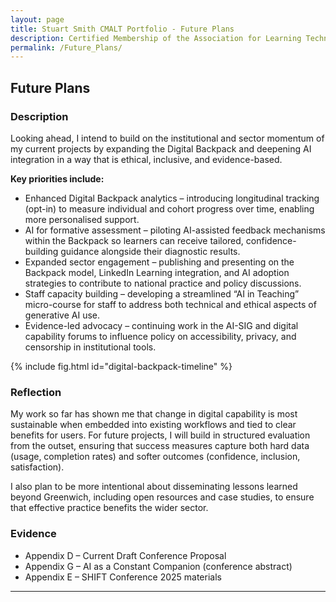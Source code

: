 ```yaml
---
layout: page
title: Stuart Smith CMALT Portfolio - Future Plans
description: Certified Membership of the Association for Learning Technology (CMALT) portfolio of Stuart Smith, MSc, BA (Hons).
permalink: /Future_Plans/
---
```


## Future Plans

### Description

Looking ahead, I intend to build on the institutional and sector momentum of my current projects by expanding the Digital Backpack and deepening AI integration in a way that is ethical, inclusive, and evidence-based.

**Key priorities include:**

- Enhanced Digital Backpack analytics – introducing longitudinal tracking (opt-in) to measure individual and cohort progress over time, enabling more personalised support.
- AI for formative assessment – piloting AI-assisted feedback mechanisms within the Backpack so learners can receive tailored, confidence-building guidance alongside their diagnostic results.
- Expanded sector engagement – publishing and presenting on the Backpack model, LinkedIn Learning integration, and AI adoption strategies to contribute to national practice and policy discussions.
- Staff capacity building – developing a streamlined “AI in Teaching” micro-course for staff to address both technical and ethical aspects of generative AI use.
- Evidence-led advocacy – continuing work in the AI-SIG and digital capability forums to influence policy on accessibility, privacy, and censorship in institutional tools.

{% include fig.html id="digital-backpack-timeline" %}

### Reflection

My work so far has shown me that change in digital capability is most sustainable when embedded into existing workflows and tied to clear benefits for users. For future projects, I will build in structured evaluation from the outset, ensuring that success measures capture both hard data (usage, completion rates) and softer outcomes (confidence, inclusion, satisfaction).

I also plan to be more intentional about disseminating lessons learned beyond Greenwich, including open resources and case studies, to ensure that effective practice benefits the wider sector.

### Evidence

- Appendix D – Current Draft Conference Proposal
- Appendix G – AI as a Constant Companion (conference abstract)
- Appendix E – SHIFT Conference 2025 materials

---
